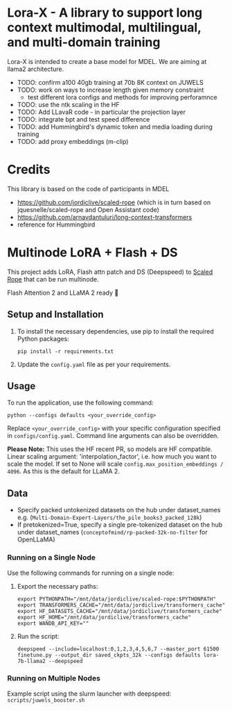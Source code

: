 # Lora-X - A library to support long context multimodal, multilingual, and multi-domain training

Lora-X is intended to create a base model for MDEL. We are aiming at llama2 architecture.

- TODO: confirm a100 40gb training at 70b 8K context on JUWELS
- TODO: work on ways to increase length given memory constraint
   +  test different lora configs and methods for improving perforamnce 
- TODO: use the ntk scaling in the HF 
- TODO: Add LLavaR code - in particular the projection layer
- TODO: integrate bpt and test speed difference
- TODO: add Hummingbird's dynamic token and media loading during training
- TODO: add proxy embeddings (m-clip)

# Credits
This library is based on the code of participants in MDEL
- https://github.com/jordiclive/scaled-rope (which is in turn based on jquesnelle/scaled-rope and Open Assistant code)
- https://github.com/arnavdantuluri/long-context-transformers
- reference for Hummingbird
  

# Multinode LoRA + Flash + DS 
This project adds LoRA, Flash attn patch and DS (Deepspeed) to [Scaled Rope](https://github.com/jquesnelle/scaled-rope) that can be run multinode.

Flash Attention 2 and LLaMA 2 ready 🚀

## Setup and Installation

1. To install the necessary dependencies, use pip to install the required Python packages:

    ```
    pip install -r requirements.txt
    ```

2. Update the `config.yaml` file as per your requirements.

## Usage

To run the application, use the following command:

```
python --configs defaults <your_override_config>
```

Replace `<your_override_config>` with your specific configuration specified in `configs/config.yaml`. Command line arguments can also be overridden.

**Please Note:** This uses the HF recent PR, so models are HF compatible. Linear scaling argument: 'interpolation_factor', i.e. how much you want to scale the model. If set to None will scale `config.max_position_embeddings / 4096`. As this is the default for LLaMA 2.
        

## Data
- Specify packed untokenized datasets on the hub under dataset_names e.g. (`Multi-Domain-Expert-Layers/the_pile_books3_packed_128k`)
- If pretokenized=True, specify a single pre-tokenized dataset on the hub under dataset_names (`conceptofmind/rp-packed-32k-no-filter` for OpenLLaMA)

### Running on a Single Node

Use the following commands for running on a single node:

1. Export the necessary paths:

    ```
    export PYTHONPATH="/mnt/data/jordiclive/scaled-rope:$PYTHONPATH"
    export TRANSFORMERS_CACHE="/mnt/data/jordiclive/transformers_cache"
    export HF_DATASETS_CACHE="/mnt/data/jordiclive/transformers_cache"
    export HF_HOME="/mnt/data/jordiclive/transformers_cache"
    export WANDB_API_KEY=""
    ```

2. Run the script:

    ```
    deepspeed --include=localhost:0,1,2,3,4,5,6,7 --master_port 61500 finetune.py --output_dir saved_ckpts_32k --configs defaults lora-7b-llama2 --deepspeed
    ```

### Running on Multiple Nodes

Example script using the slurm launcher with deepspeed: `scripts/juwels_booster.sh`
